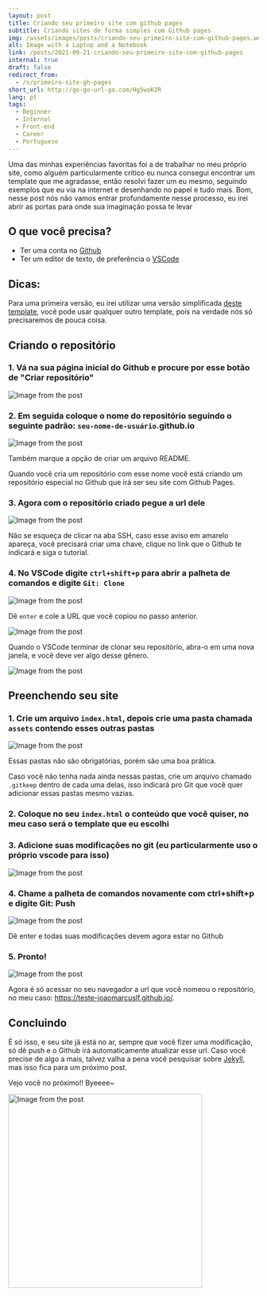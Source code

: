```yaml
---
layout: post
title: Criando seu primeiro site com github pages
subtitle: Criando sites de forma simples com Github pages
img: /assets/images/posts/criando-seu-primeiro-site-com-github-pages.webp
alt: Image with a Laptop and a Notebook
link: /posts/2021-09-21-criando-seu-primeiro-site-com-github-pages
internal: true
draft: false
redirect_from:
  - /s/primeiro-site-gh-pages
short_url: http://go-go-url-go.com/Hg5woK2R
lang: pt
tags:
  - Beginner
  - Internal
  - Front-end
  - Career
  - Portuguese
---
```


Uma das minhas experiências favoritas foi a de trabalhar no meu próprio site, como alguém particularmente crítico eu nunca consegui encontrar um template que me agradasse, então resolvi fazer um eu mesmo, seguindo exemplos que eu via na internet e desenhando no papel e tudo mais. Bom, nesse post nós não vamos entrar profundamente nesse processo, eu irei abrir as portas para onde sua imaginação possa te levar

## O que você precisa?

- Ter uma conta no <a href="https://github.com/">Github</a>
- Ter um editor de texto, de preferência o <a href="https://code.visualstudio.com/">VSCode</a>

## Dicas:

Para uma primeira versão, eu irei utilizar uma versão simplificada <a href="https://bulmatemplates.github.io/bulma-templates/templates/personal.html">deste template</a>, você pode usar qualquer outro template, pois na verdade nós só precisaremos de pouca coisa.

## Criando o repositório

### 1. Vá na sua página inicial do Github e procure por esse botão de "Criar repositório"

<img
  src="/assets/images/posts/assets/2021-09-21-criando-seu-primeiro-site-com-github-pages-00.webp"
  alt="Image from the post"
/>

### 2. Em seguida coloque o nome do repositório seguindo o seguinte padrão: <code>seu-nome-de-usuário</code>.github.io

<img
  src="/assets/images/posts/assets/2021-09-21-criando-seu-primeiro-site-com-github-pages-01.webp"
  alt="Image from the post"
/>

Também marque a opção de criar um arquivo README.

Quando você cria um repositório com esse nome você está criando um repositório especial no Github que irá ser seu site com Github Pages.

### 3. Agora com o repositório criado pegue a url dele

<img
  src="/assets/images/posts/assets/2021-09-21-criando-seu-primeiro-site-com-github-pages-02.webp"
  alt="Image from the post"
/>

Não se esqueça de clicar na aba SSH, caso esse aviso em amarelo apareça, você precisará criar uma chave, clique no link que o Github te indicará e siga o tutorial.

### 4. No VSCode digite <code>ctrl+shift+p</code> para abrir a palheta de comandos e digite <code>Git: Clone</code>

<img
  src="/assets/images/posts/assets/2021-09-21-criando-seu-primeiro-site-com-github-pages-03.webp"
  alt="Image from the post"
/>

Dê <code>enter</code> e cole a URL que você copiou no passo anterior.

<img
  src="/assets/images/posts/assets/2021-09-21-criando-seu-primeiro-site-com-github-pages-04.webp"
  alt="Image from the post"
/>

Quando o VSCode terminar de clonar seu repositório, abra-o em uma nova janela, e você deve ver algo desse gênero.

<img
  src="/assets/images/posts/assets/2021-09-21-criando-seu-primeiro-site-com-github-pages-05.webp"
  alt="Image from the post"
/>

## Preenchendo seu site

### 1. Crie um arquivo <code>index.html</code>, depois crie uma pasta chamada <code>assets</code> contendo esses outras pastas

<img
  src="/assets/images/posts/assets/2021-09-21-criando-seu-primeiro-site-com-github-pages-06.webp"
  alt="Image from the post"
/>

Essas pastas não são obrigatórias, porém são uma boa prática.

Caso você não tenha nada ainda nessas pastas, crie um arquivo chamado <code>.gitkeep</code> dentro de cada uma delas, isso indicará pro Git que você quer adicionar essas pastas mesmo vazias.

### 2. Coloque no seu <code>index.html</code> o conteúdo que você quiser, no meu caso será o template que eu escolhi

### 3. Adicione suas modificações no git (eu particularmente uso o próprio vscode para isso)

<img
  src="/assets/images/posts/assets/2021-09-21-criando-seu-primeiro-site-com-github-pages-07.webp"
  alt="Image from the post"
/>

### 4. Chame a palheta de comandos novamente com ctrl+shift+p e digite Git: Push

<img
  src="/assets/images/posts/assets/2021-09-21-criando-seu-primeiro-site-com-github-pages-08.webp"
  alt="Image from the post"
/>

Dê enter e todas suas modificações devem agora estar no Github

### 5. Pronto!

<img
  src="/assets/images/posts/assets/2021-09-21-criando-seu-primeiro-site-com-github-pages-09.webp"
  alt="Image from the post"
/>

Agora é só acessar no seu navegador a url que você nomeou o repositório, no meu caso: <a href="https://teste-joaomarcuslf.github.io/">https://teste-joaomarcuslf.github.io/</a>.

## Concluindo

É só isso, e seu site já está no ar, sempre que você fizer uma modificação, só dê push e o Github irá automaticamente atualizar esse url. Caso você precise de algo a mais, talvez valha a pena você pesquisar sobre <a href="https://jekyllrb.com/">Jekyll</a>, mas isso fica para um próximo post.

Vejo você no próximo!! Byeeee~

<div class="has-text-centered">
  <img
    width="390"
    src="/assets/images/posts/assets/octo-dancing.gif"
    alt="Image from the post"
  />
</div>
